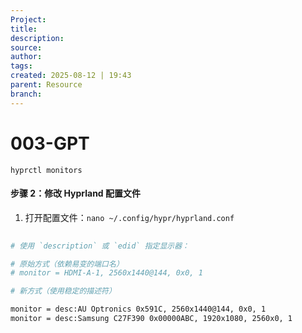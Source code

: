 ```yaml
---
Project:
title: 
description: 
source: 
author: 
tags: 
created: 2025-08-12 | 19:43
parent: Resource
branch: 
---
```

# 003-GPT
```
hyprctl monitors
```

#### 步骤 2：修改 Hyprland 配置文件

1. 打开配置文件：`nano ~/.config/hypr/hyprland.conf`
```bash
    
# 使用 `description` 或 `edid` 指定显示器：

# 原始方式（依赖易变的端口名）
# monitor = HDMI-A-1, 2560x1440@144, 0x0, 1

# 新方式（使用稳定的描述符）

monitor = desc:AU Optronics 0x591C, 2560x1440@144, 0x0, 1
monitor = desc:Samsung C27F390 0x00000ABC, 1920x1080, 2560x0, 1
```
